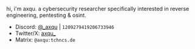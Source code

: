 hi, i'm axqu. a cybersecurity researcher specifically interested in reverse engineering, pentesting & osint.



- Discord: [@_axqu](https://discord.com/users/1209279419206733946) | `1209279419206733946`
- Twitter/X: [axqu_](https://x.com/axqu)
- Matrix: `@axqu:tchncs.de`
